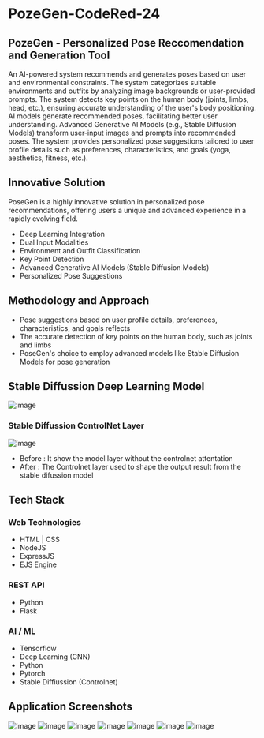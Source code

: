 # PozeGen-CodeRed-24
## PozeGen - Personalized Pose Reccomendation and Generation Tool
An AI-powered system recommends and generates poses based on user and environmental constraints.
The system categorizes suitable environments and outfits by analyzing image backgrounds or user-provided prompts.
The system detects key points on the human body (joints, limbs, head, etc.), ensuring accurate understanding of the user's body positioning.
AI models generate recommended poses, facilitating better user understanding.
Advanced Generative AI Models (e.g., Stable Diffusion Models) transform user-input images and prompts into recommended poses.
The system provides personalized pose suggestions tailored to user profile details such as preferences, characteristics, and goals (yoga, aesthetics, fitness, etc.).


## Innovative Solution
PoseGen is a highly innovative solution in personalized pose recommendations, offering users a unique and advanced experience in a rapidly evolving field.
- Deep Learning Integration
- Dual Input Modalities
- Environment and Outfit Classification
- Key Point Detection
- Advanced Generative AI Models (Stable Diffusion Models)
- Personalized Pose Suggestions

## Methodology and Approach
- Pose suggestions based on user profile details, preferences, characteristics, and goals reflects
- The accurate detection of key points on the human body, such as joints and limbs
- PoseGen's choice to employ advanced models like Stable Diffusion Models for pose generation

## Stable Diffussion Deep Learning Model
![image](https://github.com/tech-creed/PoseGen-CodeRed-24/assets/65155327/f2fb3842-8429-4975-9392-9eca75df02f4)

### Stable Diffussion ControlNet Layer
![image](https://github.com/tech-creed/PoseGen-CodeRed-24/assets/65155327/d08869bd-be58-4749-9ad2-7f0b8fe7a4d4)

- Before : It show the model layer without the controlnet attentation
- After : The Controlnet layer used to shape the output result from the stable difussion model

## Tech Stack
### Web Technologies
- HTML | CSS
- NodeJS
- ExpressJS
- EJS Engine

### REST API
- Python
- Flask

### AI / ML
- Tensorflow
- Deep Learning (CNN)
- Python
- Pytorch
- Stable Diffiussion (Controlnet)

## Application Screenshots
![image](https://github.com/tech-creed/PoseGen-CodeRed-24/assets/65155327/41c5893e-6c3d-4263-ad47-ec71adb87746)
![image](https://github.com/tech-creed/PoseGen-CodeRed-24/assets/65155327/a2dff9d9-d821-4e7a-b03d-a603c2646a1f)
![image](https://github.com/tech-creed/PoseGen-CodeRed-24/assets/65155327/3348f946-c382-452e-926d-3050fe053aa8)
![image](https://github.com/tech-creed/PoseGen-CodeRed-24/assets/65155327/09b40a55-e643-4397-95b1-31df7dc38dd8)
![image](https://github.com/tech-creed/PoseGen-CodeRed-24/assets/65155327/8839003b-0b5d-44d3-8479-113ff3ba772d)
![image](https://github.com/tech-creed/PoseGen-CodeRed-24/assets/65155327/78149e7f-1ef7-4d28-9bf4-9e31866e248c)
![image](https://github.com/tech-creed/PoseGen-CodeRed-24/assets/65155327/4d23c9b6-aa42-4f1f-95e1-8eab900075d0)





